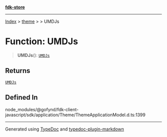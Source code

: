 [**fdk-store**](../../../README.md)
***

[Index](../../../API.md) > [theme](../../README.md) > [<internal>](../README.md) > UMDJs

# Function: UMDJs

> **UMDJs**(): [`UMDJs`](../type-aliases/type-alias.UMDJs.md)

## Returns

[`UMDJs`](../type-aliases/type-alias.UMDJs.md)

## Defined In

node\_modules/@gofynd/fdk-client-javascript/sdk/application/Theme/ThemeApplicationModel.d.ts:1399

***
Generated using [TypeDoc](https://typedoc.org/) and [typedoc-plugin-markdown](https://www.npmjs.com/package/typedoc-plugin-markdown)
